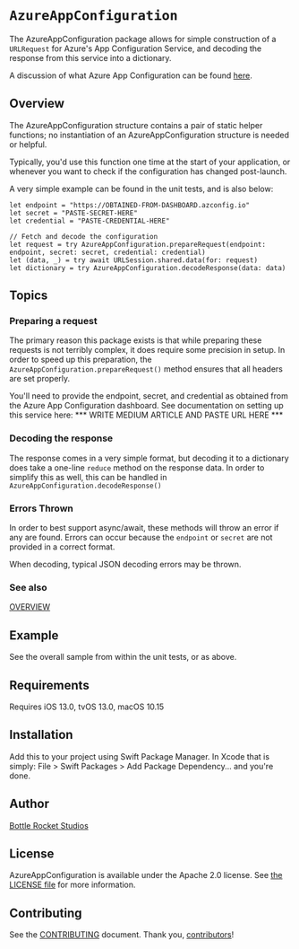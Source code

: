 # ``AzureAppConfiguration``

The AzureAppConfiguration package allows for simple construction of
a `URLRequest` for Azure's App Configuration Service, and decoding
the response from this service into a dictionary.

A discussion of what Azure App Configuration can be found [here](https://docs.microsoft.com/en-us/azure/azure-app-configuration/overview).

## Overview

The AzureAppConfiguration structure contains a pair of static helper
functions; no instantiation of an AzureAppConfiguration structure is
needed or helpful.

Typically, you'd use this function one time at the start of your application,
or whenever you want to check if the configuration has changed post-launch.

A very simple example can be found in the unit tests, and is also below:

```
let endpoint = "https://OBTAINED-FROM-DASHBOARD.azconfig.io"
let secret = "PASTE-SECRET-HERE"
let credential = "PASTE-CREDENTIAL-HERE"

// Fetch and decode the configuration
let request = try AzureAppConfiguration.prepareRequest(endpoint: endpoint, secret: secret, credential: credential)
let (data, _) = try await URLSession.shared.data(for: request)
let dictionary = try AzureAppConfiguration.decodeResponse(data: data)
```

## Topics

### Preparing a request

The primary reason this package exists is that while preparing these requests is not
terribly complex, it does require some precision in setup. In order to speed up this
preparation, the `AzureAppConfiguration.prepareRequest()` method ensures that all 
headers are set properly.

You'll need to provide the endpoint, secret, and credential as obtained from the
Azure App Configuration dashboard. See documentation on setting up this service here:
*** WRITE MEDIUM ARTICLE AND PASTE URL HERE ***

### Decoding the response

The response comes in a very simple format, but decoding it to a dictionary does take
a one-line `reduce` method on the response data. In order to simplify this as well,
this can be handled in `AzureAppConfiguration.decodeResponse()`

### Errors Thrown

In order to best support async/await, these methods will throw an error if any are
found. Errors can occur because the `endpoint` or `secret` are not provided in a
correct format.

When decoding, typical JSON decoding errors may be thrown.

### See also

[OVERVIEW](https://docs.microsoft.com/en-us/azure/azure-app-configuration/overview)

## Example

See the overall sample from within the unit tests, or as above.

## Requirements

Requires iOS 13.0, tvOS 13.0, macOS 10.15


## Installation

Add this to your project using Swift Package Manager. In Xcode that is simply: File > Swift Packages > Add Package Dependency... and you're done.


## Author

[Bottle Rocket Studios](https://www.bottlerocketstudios.com/)


## License

AzureAppConfiguration is available under the Apache 2.0 license. See [the LICENSE file](LICENSE) for more information.


## Contributing

See the [CONTRIBUTING] document. Thank you, [contributors]!

[CONTRIBUTING]: CONTRIBUTING.md
[contributors]: https://github.com/BottleRocketStudios/AzureAppConfiguration-Swift/graphs/contributors
